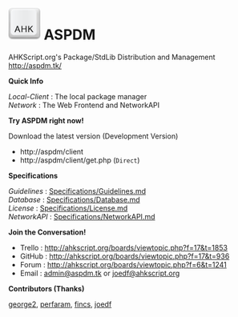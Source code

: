 # ![logo](Local-Client/Res/ahk.png) ASPDM
  
AHKScript.org's Package/StdLib Distribution and Management  
http://aspdm.tk/  
  
**Quick Info**  
  
_Local-Client_ : The local package manager  
_Network_ : The Web Frontend and NetworkAPI  
  
**Try ASPDM right now!**  
  
Download the latest version (Development Version)  
  
- http://aspdm/client  
- http://aspdm/client/get.php (`Direct`)  
  
**Specifications**  

_Guidelines_ : [Specifications/Guidelines.md](Specifications/Guidelines.md)  
_Database_ : [Specifications/Database.md](Specifications/Database.md)  
_License_ : [Specifications/License.md](Specifications/License.md)  
_NetworkAPI_ : [Specifications/NetworkAPI.md](Specifications/NetworkAPI.md)  
  
**Join the Conversation!**  
  
- Trello : http://ahkscript.org/boards/viewtopic.php?f=17&t=1853
- GitHub : http://ahkscript.org/boards/viewtopic.php?f=17&t=936
- Forum : http://ahkscript.org/boards/viewtopic.php?f=6&t=1241
- Email : [admin@aspdm.tk](mailto:admin@aspdm.tk) or [joedf@ahkscript.org](mailto:joedf@ahkscript.org)
  
**Contributors (Thanks)**  
  
[george2](https://github.com/george2), [perfaram](https://github.com/perfaram), [fincs](https://github.com/fincs), [joedf](https://github.com/joedf)